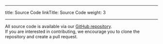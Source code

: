 
---
title: Source Code
linkTitle: Source Code
weight: 3

---

All source code is available via our <a href="https://github.com/pymanga/pyMANGA/" target="_blank">GitHub repository</a>.  
If you are interested in contributing, we encourage you to clone the repository and create a pull request.  